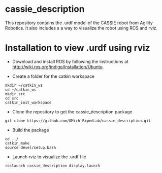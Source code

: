 # cassie_description
This repository contains the .urdf model of the CASSIE robot from Agility Robotics. 
It also includes a a way to visualize the robot using ROS and rviz. 


Installation to view .urdf using rviz
=====================================

- Download and install ROS by following the instructions at http://wiki.ros.org/indigo/Installation/Ubuntu.

- Create a folder for the catkin workspace 
```
mkdir ~/catkin_ws
cd ~/catkin_ws
mkdir src
cd src
catkin_init_workspace
```
- Clone the repository to get the cassie_description package
```
git clone https://github.com/UMich-BipedLab/cassie_description.git
```
- Build the package
```
cd ../
catkin_make
source devel/setup.bash
```
- Launch rviz to visualize the .urdf file
```
roslaunch cassie_description display.launch 
```

